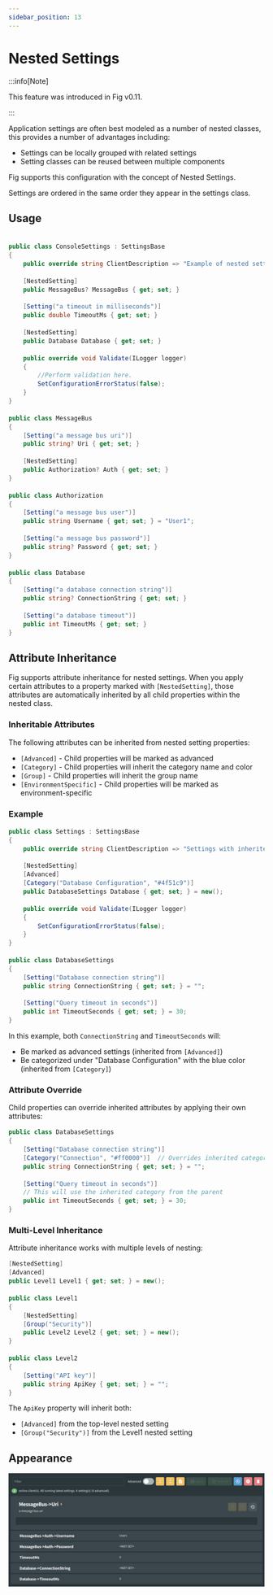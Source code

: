 ```yaml
---
sidebar_position: 13
---
```


# Nested Settings

:::info[Note]

This feature was introduced in Fig v0.11.

:::

Application settings are often best modeled as a number of nested classes, this provides a number of advantages including:

- Settings can be locally grouped with related settings
- Setting classes can be reused between multiple components

Fig supports this configuration with the concept of Nested Settings. 

Settings are ordered in the same order they appear in the settings class.

## Usage

```csharp

public class ConsoleSettings : SettingsBase
{
    public override string ClientDescription => "Example of nested settings";

    [NestedSetting]
    public MessageBus? MessageBus { get; set; }
    
    [Setting("a timeout in milliseconds")]
    public double TimeoutMs { get; set; }
    
    [NestedSetting]
    public Database Database { get; set; }

    public override void Validate(ILogger logger)
    {
        //Perform validation here.
        SetConfigurationErrorStatus(false);
    }
}

public class MessageBus
{
    [Setting("a message bus uri")]
    public string? Uri { get; set; }
    
    [NestedSetting]
    public Authorization? Auth { get; set; }
}

public class Authorization
{
    [Setting("a message bus user")]
    public string Username { get; set; } = "User1";
    
    [Setting("a message bus password")]
    public string? Password { get; set; }
}

public class Database
{
    [Setting("a database connection string")]
    public string? ConnectionString { get; set; }
    
    [Setting("a database timeout")]
    public int TimeoutMs { get; set; }
}

```

## Attribute Inheritance

Fig supports attribute inheritance for nested settings. When you apply certain attributes to a property marked with `[NestedSetting]`, those attributes are automatically inherited by all child properties within the nested class.

### Inheritable Attributes

The following attributes can be inherited from nested setting properties:

- `[Advanced]` - Child properties will be marked as advanced
- `[Category]` - Child properties will inherit the category name and color
- `[Group]` - Child properties will inherit the group name
- `[EnvironmentSpecific]` - Child properties will be marked as environment-specific

### Example

```csharp
public class Settings : SettingsBase
{
    public override string ClientDescription => "Settings with inherited attributes";

    [NestedSetting]
    [Advanced]
    [Category("Database Configuration", "#4f51c9")]
    public DatabaseSettings Database { get; set; } = new();

    public override void Validate(ILogger logger)
    {
        SetConfigurationErrorStatus(false);
    }
}

public class DatabaseSettings
{
    [Setting("Database connection string")]
    public string ConnectionString { get; set; } = "";
    
    [Setting("Query timeout in seconds")]
    public int TimeoutSeconds { get; set; } = 30;
}
```

In this example, both `ConnectionString` and `TimeoutSeconds` will:
- Be marked as advanced settings (inherited from `[Advanced]`)
- Be categorized under "Database Configuration" with the blue color (inherited from `[Category]`)

### Attribute Override

Child properties can override inherited attributes by applying their own attributes:

```csharp
public class DatabaseSettings
{
    [Setting("Database connection string")]
    [Category("Connection", "#ff0000")]  // Overrides inherited category
    public string ConnectionString { get; set; } = "";
    
    [Setting("Query timeout in seconds")]
    // This will use the inherited category from the parent
    public int TimeoutSeconds { get; set; } = 30;
}
```

### Multi-Level Inheritance

Attribute inheritance works with multiple levels of nesting:

```csharp
[NestedSetting]
[Advanced]
public Level1 Level1 { get; set; } = new();

public class Level1
{
    [NestedSetting]
    [Group("Security")]
    public Level2 Level2 { get; set; } = new();
}

public class Level2
{
    [Setting("API key")]
    public string ApiKey { get; set; } = "";
}
```

The `ApiKey` property will inherit both:
- `[Advanced]` from the top-level nested setting
- `[Group("Security")]` from the Level1 nested setting

## Appearance

![Nested Settings](./img/nested-settings.png)